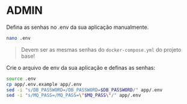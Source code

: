 # ADMIN 

Defina as senhas no .env da sua aplicação manualmente. 

```sh
nano .env
```

> Devem ser as mesmas senhas do `docker-compose.yml` do projeto base!

Crie o arquivo de env da sua aplicação e definas as senhas:

```sh
source .env
cp app/.env.example app/.env
sed -i "s/DB_PASSWORD=/DB_PASSWORD=$DB_PASSWORD/" app/.env
sed -i "s/MQ_PASS=/MQ_PASS=\"$MQ_PASS\"/" app/.env
```